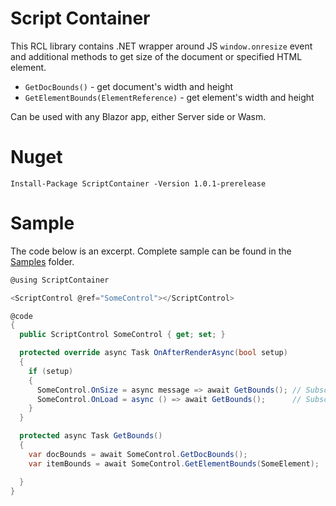 # Script Container

This RCL library contains .NET wrapper around JS `window.onresize` event and additional methods to get size of the document or specified HTML element. 

- `GetDocBounds()` - get document's width and height 
- `GetElementBounds(ElementReference)` - get element's width and height  

Can be used with any Blazor app, either Server side or Wasm.

# Nuget

```
Install-Package ScriptContainer -Version 1.0.1-prerelease
```

# Sample 

The code below is an excerpt. 
Complete sample can be found in the [Samples](https://github.com/Indemos/ScriptContainer/tree/main/Samples) folder.

```C#
@using ScriptContainer

<ScriptControl @ref="SomeControl"></ScriptControl>

@code
{
  public ScriptControl SomeControl { get; set; }

  protected override async Task OnAfterRenderAsync(bool setup)
  {
    if (setup)
    {
      SomeControl.OnSize = async message => await GetBounds(); // Subscribe to resize event
      SomeControl.OnLoad = async () => await GetBounds();      // Subscribe to load event
    }
  }

  protected async Task GetBounds()
  {
    var docBounds = await SomeControl.GetDocBounds();
    var itemBounds = await SomeControl.GetElementBounds(SomeElement);

  }
}
```
